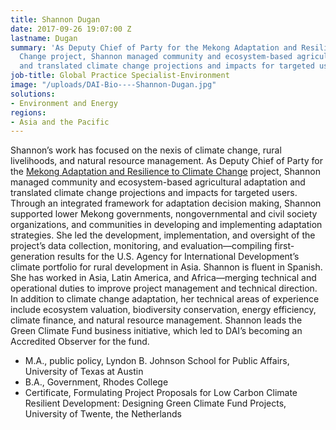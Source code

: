 ```yaml
---
title: Shannon Dugan
date: 2017-09-26 19:07:00 Z
lastname: Dugan
summary: 'As Deputy Chief of Party for the Mekong Adaptation and Resilience to Climate
  Change project, Shannon managed community and ecosystem-based agricultural adaptation
  and translated climate change projections and impacts for targeted users. '
job-title: Global Practice Specialist-Environment
image: "/uploads/DAI-Bio----Shannon-Dugan.jpg"
solutions:
- Environment and Energy
regions:
- Asia and the Pacific
---
```


Shannon’s work has focused on the nexis of climate change, rural livelihoods, and natural resource management. As Deputy Chief of Party for the [Mekong Adaptation and Resilience to Climate Change](https://www.dai.com/our-work/projects/southeast-asia-mekong-adaptation-and-resilience-climate-change-arcc) project, Shannon managed community and ecosystem-based agricultural adaptation and translated climate change projections and impacts for targeted users. Through an integrated framework for adaptation decision making, Shannon supported lower Mekong governments, nongovernmental and civil society organizations, and communities in developing and implementing adaptation strategies. She led the development, implementation, and oversight of the project’s data collection, monitoring, and evaluation—compiling first-generation results for the U.S. Agency for International Development’s climate portfolio for rural development in Asia.
Shannon is fluent in Spanish. She has worked in Asia, Latin America, and Africa—merging technical and operational duties to improve project management and technical direction. In addition to climate change adaptation, her technical areas of experience include ecosystem valuation, biodiversity conservation, energy efficiency, climate finance, and natural resource management. Shannon leads the Green Climate Fund business initiative, which led to DAI’s becoming an Accredited Observer for the fund.

* M.A., public policy, Lyndon B. Johnson School for Public Affairs, University of Texas at Austin
* B.A., Government, Rhodes College
* Certificate, Formulating Project Proposals for Low Carbon Climate Resilient Development: Designing Green Climate Fund Projects, University of Twente, the Netherlands
